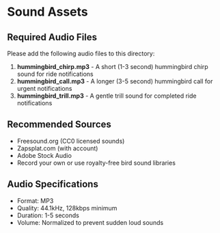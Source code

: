# Sound Assets

## Required Audio Files

Please add the following audio files to this directory:

1. **hummingbird_chirp.mp3** - A short (1-3 second) hummingbird chirp sound for ride notifications
2. **hummingbird_call.mp3** - A longer (3-5 second) hummingbird call for urgent notifications
3. **hummingbird_trill.mp3** - A gentle trill sound for completed ride notifications

## Recommended Sources

- Freesound.org (CC0 licensed sounds)
- Zapsplat.com (with account)
- Adobe Stock Audio
- Record your own or use royalty-free bird sound libraries

## Audio Specifications

- Format: MP3
- Quality: 44.1kHz, 128kbps minimum
- Duration: 1-5 seconds
- Volume: Normalized to prevent sudden loud sounds